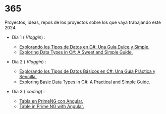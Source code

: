# 365
Proyectos, ideas, repos de los proyectos sobre los que vaya trabajando este 2024.

* Dia 1 ( _Vloggin_) :
    *   [Explorando los Tipos de Datos en C#: Una Guía Dulce y Simple.](https://medium.com/@alfredoaguiararce/explorando-los-tipos-de-datos-en-c-una-gu%C3%ADa-dulce-y-simple-f64ff49cddde)
    *   [Exploring Data Types in C#: A Sweet and Simple Guide.](https://medium.com/@alfredoaguiararce/exploring-data-types-in-c-a-sweet-and-simple-guide-a0f4e0dad9cd)

* Dia 2 ( _Vloggin_) :
    *   [Explorando los Tipos de Datos Básicos en C#: Una Guía Práctica y Sencilla.](https://medium.com/@alfredoaguiararce/explorando-los-tipos-de-datos-b%C3%A1sicos-en-c-una-gu%C3%ADa-pr%C3%A1ctica-y-sencilla-44428334865a)
    *   [Exploring Basic Data Types in C#: A Practical and Simple Guide.](https://medium.com/@alfredoaguiararce/exploring-basic-data-types-in-c-a-practical-and-simple-guide-8f1a80daa2c1)

* Dia 3 ( _coding_) :
    *   [Tabla en PrimeNG con Angular.](https://github.com/alfredoaguiararce/angular-table)
    *   [Table in Prime NG with Angular.](https://github.com/alfredoaguiararce/angular-table)